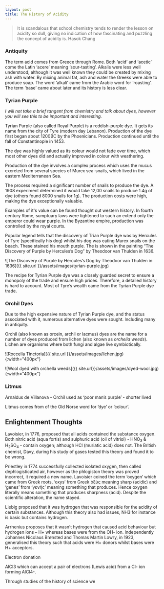 ```yaml
---
layout: post
title: The History of Acidity
---
```

>It is scandalous that school chemistry tends to render the lesson on acidity so dull, giving no indication of how fascinating and puzzling the concept of acidity is. Hasok Chang

### Antiquity

The term acid comes from Greece through Rome. Both ‘acid’ and ‘acetic’ come the Latin ‘acere’ meaning ‘sour-tasting’. Alkalis were less well understood, although it was well known they could be created by mixing ash with water. By mixing animal fat, ash and water the Greeks were able to produce soap. The word ‘alkali’ came from the Arabic word for ‘roasting’. The term ‘base’ came about later and its history is less clear.  

### Tyrian Purple

*I will not take a brief tangent from chemistry and talk about dyes, however you will see this to be important and interesting.*

Tyrian Purple (also called Royal Purple) is a reddish-purple dye. It gets its name from the city of Tyre (modern day Lebanon). Production of the dye first began about 1200BC by the Phoenicians. Production continued until the fall of Constantinople in 1453.

The dye was highly valued as its colour would not fade over time, which most other dyes did and actually improved in colour with weathering.

Production of the dye involves a complex process which uses the mucus excreted from several species of Murex sea-snails, which lived in the eastern Mediterranean Sea.

The process required a significant number of snails to produce the dye. A 1908 experiment determined it would take 12,00 snails to produce 1.4g of dye (others found 8000 snails for 1g). The production costs were high, making the dye exceptionally valuable.

Examples of it's value can be found thought out western history. In fourth century Rome, sumptuary laws were tightened to such an extend only the emperor could wear purple. In the Byzantine empire, production was controlled by the royal courts.

Popular legend tells that the discovery of Trian Purple dye was by Hercules of Tyre (specifically his dog) whilst his dog was eating Murex snails on the beach. These stained his mouth purple. The is shown in the painting “The Discovery of Purple by Hercules’s Dog” by Theodoor van Thulden in 1636.

![The Discovery of Purple by Hercules’s Dog by Theodoor van Thulden in 1636]({{ site.url }}/assets/images/tyrian-purple.jpg)

The recipe for Tyrian Purple dye was a closely guarded secret to ensure a monopoly of the trade and ensure high prices. Therefore, a detailed history is hard to account. Most of Tyre’s wealth came from the Tyrian Purple dye trade.

### Orchil Dyes

Due to the high expensive nature of Tyrian Purple dye, and the status associated with it, numerous alternative dyes were sought. Including many in antiquity.

Orchil (also known as orcein, archil or lacmus) dyes are the name for a number of dyes produced from lichen (also known as *orchella weeds*). Lichen are organisms where both fungi and algae live symbiotically.  

![Roccella Tinctoria]({{ site.url }}/assets/images/lichen.jpg){:width="400px"}



![Wool dyed with orchella weeds]({{ site.url}}/assets/images/dyed-wool.jpg){:width="400px"}

### Litmus

Arnaldus de Villanova - Orchil used as ‘poor man’s purple’ - shorter lived

Litmus comes from of the Old Norse word for ‘dye’ or ‘colour’.  

## Enlightenment Thoughts

Lavoisier, in 1776, proposed that all acids contained the substance oxygen. Both nitric acid (aqua fortis) and sulphuric acid (oil of vitriol) - HNO<sub>3</sub> & H<sub>2</sub>SO<sub>4</sub> - contain oxygen; although HCl (muriatic acid) does not. The British chemist, Davy, during his study of gases tested this theory and found it to be wrong.

Priestley in 1774 successfully collected isolated oxygen, then called dephlogisticated air, however as the phlogiston theory was proved incorrect, it required a new name. Lavoisier coined the term ‘oxygen’ which came from Greek roots, ‘oxys’ from Greek ὀξύς meaning sharp (acidic) and ‘genes’ from ‘γενής’ meaning something that produces. Hence oxygen literally means something that produces sharpness (acid). Despite the scientific alteration, the name stayed.

Liebig proposed that it was hydrogen that was responsible for the acidity of certain substances. Although this theory also had issues, NH3 for instance is basic but contains hydrogen.

Arrhenius proposes that it wasn’t hydrogen that caused acid behaviour but hydrogen ions – H+ whereas bases were from the OH- ion. Independently Johannes Nicolaus Brønsted and Thomas Martin Lowry, in 1923, generalised this theory such that acids were H+ donors whilst bases were H+ acceptors.

Electron donation

AlCl3 which can accept a pair of electrons (Lewis acid) from a Cl- ion forming AlCl4-.  

Through studies of the history of science we  
